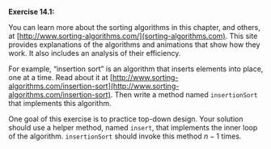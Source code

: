**Exercise 14.1:**

You can learn more about the sorting algorithms in this chapter, and others, at [http://www.sorting-algorithms.com/](sorting-algorithms.com).
This site provides explanations of the algorithms and animations that show how they work.
It also includes an analysis of their efficiency.

For example, “insertion sort” is an algorithm that inserts elements into place, one at a time.
Read about it at [http://www.sorting-algorithms.com/insertion-sort](http://www.sorting-algorithms.com/insertion-sort).
Then write a method named `insertionSort` that implements this algorithm.

One goal of this exercise is to practice top-down design.
Your solution should use a helper method, named `insert`, that implements the inner loop of the algorithm.
`insertionSort` should invoke this method $n-1$ times.